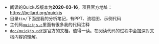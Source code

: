 - 阅读的QuickJS版本为**2020-03-16**，项目官方地址：https://bellard.org/quickjs
- 目录`tin/`下面是我的分析笔记，有PPT、流程图、示例代码
- 主代码[`quickjs.c`](./quickjs.c)里面有很多我的代码注释
- [`doc/quickjs.pdf`](./doc/quickjs.pdf)是官方的文档，值得一读。在阅读代码的过程中会加深对文档内容的理解。
